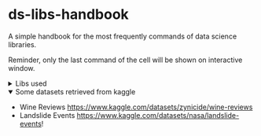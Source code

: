 # ds-libs-handbook

A simple handbook for the most frequently commands of data science libraries.

Reminder, only the last command of the cell will be shown on interactive window.

<details>
  <summary>Libs used</summary>
  
  - Panda
  - Scikit
  - Seaborn
  - Matplotlib
  - Google Cloud Bigquery

</details>

<details open>
  <summary>Some datasets retrieved from kaggle</summary>
  
  - Wine Reviews https://www.kaggle.com/datasets/zynicide/wine-reviews
  - Landslide Events https://www.kaggle.com/datasets/nasa/landslide-events!
    
</details>
